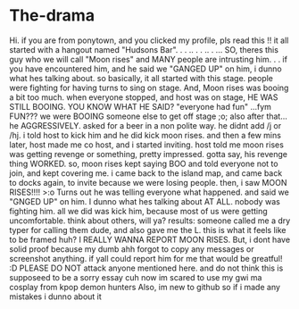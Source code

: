 # The-drama
Hi. if you are from ponytown, and you clicked my profile, pls read this !!
it all started with a hangout named "Hudsons Bar". . . .. . . .. . ...
SO, theres this guy who we will call "Moon rises" and MANY people are intrusting him. . . if you have encountered him, and he said we "GANGED UP" on him, i dunno what hes talking about. so basically, it all started with this stage. people were fighting for having turns to sing on stage. And, Moon rises was booing a bit too much. when everyone stopped, and host was on stage, HE WAS STILL BOOING. YOU KNOW WHAT HE SAID? "everyone had fun" ...fym FUN??? we were BOOING someone else to get off stage ;o; also after that... he AGGRESSIVELY. asked for a beer in a non polite way. he didnt add /j or /hj. i told host to kick him and he did kick moon rises. and then a few mins later, host made me co host, and i started inviting. host told me moon rises was getting revenge or something, pretty impressed. gotta say, his revenge thing WORKED. so, moon rises kept saying BOO and told everyone not to join, and kept covering me. i came back to the island map, and came back to docks again, to invite because we were losing people. then, i saw MOON RISES!!!! >:o Turns out he was telling everyone what happened. and said we "GNGED UP" on him. I dunno what hes talking about AT ALL. nobody was fighting him. all we did was kick him, because most of us were getting uncomfortable. think about others, will ya? 
results: someone called me a dry typer for calling them dude, and also gave me the L. this is what it feels like to be framed huh?
I REALLY WANNA REPORT MOON RISES. But, i dont have solid proof because my dumb ahh forgot to copy any messages or screenshot anything. if yall could report him for me that would be greatful! :D
PLEASE DO NOT attack anyone mentioned here.
and do not think this is supposeed to be a sorry essay cuh
now im scared to use my gwi ma cosplay from kpop demon hunters
Also, im new to github so if i made any mistakes i dunno about it 
